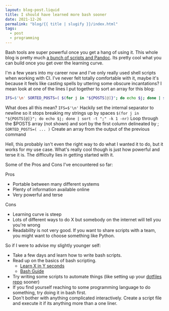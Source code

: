 ```yaml
---
layout: blog-post.liquid
title: I should have learned more bash sooner
date: 2021-12-26
permalink: "blog/{{ title | slugify }}/index.html"
tags:
  - post
  - programming
---
```


Bash tools are super powerful once you get a hang of using it. This whole blog is pretty much [a bunch of scripts and Pandoc](https://github.com/patleeman/patricklee.nyc/). Its pretty cool what you can build once you get over the learning curve.

I'm a few years into my career now and I've only really used shell scripts when working with CI. I've never felt totally comfortable with it, maybe it's because it feels like casting spells by uttering some obscure incantations? I mean look at one of the lines I put together to sort an array for this blog:

```bash
IFS=$'\n' SORTED_POSTS=( $(for j in "${POSTS[@]}"; do echo $j; done | sort -t ";" -k 1 -nr) )
```

What does all this mean?
`IFS=$'\n'` Hackily set the internal separator to newline so it stops breaking my strings up by spaces
`$(for j in "${POSTS[@]}"; do echo $j; done | sort -t ";" -k 1 -nr)` Loop through the $POSTS array (not shown) and sort by the first column delineated by ;
`SORTED_POSTS=( ... )` Create an array from the output of the previous command

Hell, this probably isn't even the right way to do what I wanted it to do, but it works for my use case. What's really cool though is just how powerful and terse it is. The difficulty lies in getting started with it.

Some of the Pros and Cons I've encountered so far:

Pros

- Portable between many different systems
- Plenty of information available online
- Very powerful and terse

Cons

- Learning curve is steep
- Lots of different ways to do X but somebody on the internet will tell you you're wrong
- Readability is not very good. If you want to share scripts with a team, you might want to choose something like Python.

So if I were to advise my slightly younger self:

- Take a few days and learn how to write bash scripts.
- Read up on the basics of bash scripting.
  - [Learn X in Y seconds](https://learnxinyminutes.com/docs/bash/)
  - [Bash Guide](http://mywiki.wooledge.org/BashGuide)
- Try writing some scripts to automate things (like setting up your [dotfiles repo](https://github.com/patleeman/dotfiles) sooner)
- If you find yourself reaching to some programming language to do something, try doing it in bash first.
- Don't bother with anything complicated interactively. Create a script file and execute it if its anything more than a one liner.
